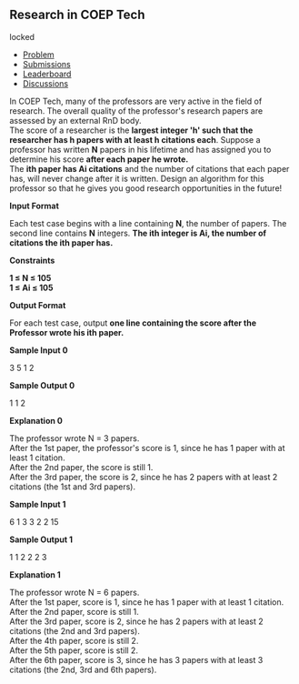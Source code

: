 Research in COEP Tech
---------------------

locked

-   [Problem](https://www.hackerrank.com/contests/codequest-4-0-jr/challenges/research-in-coep-tech)
-   [Submissions](https://www.hackerrank.com/contests/codequest-4-0-jr/challenges/research-in-coep-tech/submissions)
-   [Leaderboard](https://www.hackerrank.com/contests/codequest-4-0-jr/challenges/research-in-coep-tech/leaderboard)
-   [Discussions](https://www.hackerrank.com/contests/codequest-4-0-jr/challenges/research-in-coep-tech/forum)

In COEP Tech, many of the professors are very active in the field of research. The overall quality of the professor's research papers are assessed by an external RnD body.\
The score of a researcher is the **largest integer 'h' such that the researcher has h papers with at least h citations each**. Suppose a professor has written **N** papers in his lifetime and has assigned you to determine his score **after each paper he wrote.**\
The **ith paper has Ai citations** and the number of citations that each paper has, will never change after it is written. Design an algorithm for this professor so that he gives you good research opportunities in the future!

**Input Format**

Each test case begins with a line containing **N**, the number of papers. The second line contains **N** integers. **The ith integer is Ai, the number of citations the ith paper has.**

**Constraints**

**1 ≤ N ≤ 105\
1 ≤ Ai ≤ 105**

**Output Format**

For each test case, output **one line containing the score after the Professor wrote his ith paper.**

**Sample Input 0**

3
5 1 2

**Sample Output 0**

1 1 2

**Explanation 0**

The professor wrote N = 3 papers.\
After the 1st paper, the professor's score is 1, since he has 1 paper with at least 1 citation.\
After the 2nd paper, the score is still 1.\
After the 3rd paper, the score is 2, since he has 2 papers with at least 2 citations (the 1st and 3rd papers).

**Sample Input 1**

6
1 3 3 2 2 15

**Sample Output 1**

1 1 2 2 2 3

**Explanation 1**

The professor wrote N = 6 papers.\
After the 1st paper, score is 1, since he has 1 paper with at least 1 citation.\
After the 2nd paper, score is still 1.\
After the 3rd paper, score is 2, since he has 2 papers with at least 2 citations (the 2nd and 3rd papers).\
After the 4th paper, score is still 2.\
After the 5th paper, score is still 2.\
After the 6th paper, score is 3, since he has 3 papers with at least 3 citations (the 2nd, 3rd and 6th papers).